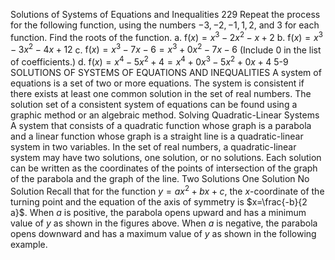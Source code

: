 Solutions of Systems of Equations and Inequalities
229
Repeat the process for the following function, using the numbers $-3,-2,-1,1,2$, and 3 for each function. Find the roots of the function.
a. $\mathrm{f}(x)=x^{3}-2 x^{2}-x+2$
b. $\mathrm{f}(x)=x^{3}-3 x^{2}-4 x+12$
c. $\mathrm{f}(x)=x^{3}-7 x-6=x^{3}+0 x^{2}-7 x-6$ (Include 0 in the list of coefficients.)
d. $\mathrm{f}(x)=x^{4}-5 x^{2}+4=x^{4}+0 x^{3}-5 x^{2}+0 x+4$
5-9 SOLUTIONS OF SYSTEMS OF EQUATIONS AND INEQUALITIES
A system of equations is a set of two or more equations. The system is consistent if there exists at least one common solution in the set of real numbers. The solution set of a consistent system of equations can be found using a graphic method or an algebraic method.
Solving Quadratic-Linear Systems
A system that consists of a quadratic function whose graph is a parabola and a linear function whose graph is a straight line is a quadratic-linear system in two variables. In the set of real numbers, a quadratic-linear system may have two solutions, one solution, or no solutions. Each solution can be written as the coordinates of the points of intersection of the graph of the parabola and the graph of the line.
Two Solutions
One Solution
No Solution
Recall that for the function $y=a x^{2}+b x+c$, the $x$-coordinate of the turning point and the equation of the axis of symmetry is $x=\frac{-b}{2 a}$. When $a$ is positive, the parabola opens upward and has a minimum value of $y$ as shown in the figures above. When $a$ is negative, the parabola opens downward and has a maximum value of $y$ as shown in the following example.